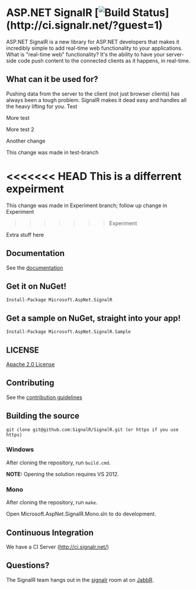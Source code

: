 # ASP.NET SignalR [![Build Status](http://ci.signalr.net/app/rest/builds/buildType:\(id:bt2\)/statusIcon)](http://ci.signalr.net/?guest=1)
ASP.NET SignalR is a new library for ASP.NET developers that makes it incredibly simple to add real-time web functionality to your applications. What is "real-time web" functionality? It's the ability to have your server-side code push content to the connected clients as it happens, in real-time.

## What can it be used for?
Pushing data from the server to the client (not just browser clients) has always been a tough problem. SignalR makes 
it dead easy and handles all the heavy lifting for you.  Test

More test

More test 2

Another change

This change was made in test-branch

<<<<<<< HEAD
This is a differrent expeirment
=======
This change was made in Experiment branch; follow up change in Experiment
>>>>>>> Experiment

Extra stuff here

## Documentation
See the [documentation](http://asp.net/signalr)

## Get it on NuGet!

    Install-Package Microsoft.AspNet.SignalR

## Get a sample on NuGet, straight into your app!

    Install-Package Microsoft.AspNet.SignalR.Sample
	
## LICENSE
[Apache 2.0 License](https://github.com/SignalR/SignalR/blob/master/LICENSE.md)

## Contributing

See the [contribution  guidelines](https://github.com/SignalR/SignalR/blob/master/CONTRIBUTING.md)

## Building the source

```
git clone git@github.com:SignalR/SignalR.git (or https if you use https)
```

### Windows
After cloning the repository, run `build.cmd`.

**NOTE:** Opening the solution requires VS 2012.

### Mono
After cloning the repository, run `make`.

Open Microsoft.AspNet.SignalR.Mono.sln to do development.

## Continuous Integration

We have a CI Server (http://ci.signalr.net/)

## Questions?
The SignalR team hangs out in the [signalr](http://jabbr.net/#/rooms/signalr) room at on [JabbR](http://jabbr.net/).
